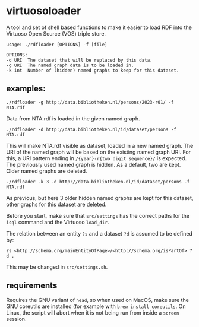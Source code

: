 # virtuosoloader

A tool and set of shell based functions to make it easier to load RDF into the Virtuoso Open Source (VOS) triple store.

	usage: ./rdfloader [OPTIONS] -f [file]

	OPTIONS:
	-d URI  The dataset that will be replaced by this data.
	-g URI  The named graph data is to be loaded in.
	-k int  Number of (hidden) named graphs to keep for this dataset.    
	
## examples:

	./rdfloader -g http://data.bibliotheken.nl/persons/2023-r01/ -f NTA.rdf  
    
Data from NTA.rdf is loaded in the given named graph. 
    
	./rdfloader -d http://data.bibliotheken.nl/id/dataset/persons -f NTA.rdf

This will make NTA.rdf visible as dataset, loaded in a new named graph. 
    The URI of the named graph will be based on the existing named graph URI.
    For this, a URI pattern ending in `/{year}-r{two digit sequence}/` is expected.
    The previously used named graph is hidden. As a default, two are kept. Older
    named graphs are deleted. 

	./rdfloader -k 3 -d http://data.bibliotheken.nl/id/dataset/persons -f NTA.rdf
	   
As previous, but here 3 older hidden named graphs are kept for this dataset, other graphs for this dataset are deleted.


Before you start, make sure that `src/settings` has the correct paths for
the `isql` command and the Virtuoso `load_dir`.    
    
The relation between an entity `?s` and a dataset `?d` is assumed to be defined by:

	?s <http://schema.org/mainEntityOfPage>/<http://schema.org/isPartOf> ?d .
This may be changed in `src/settings.sh`.

## requirements
Requires the GNU variant of `head`, so when used on MacOS, make sure the GNU coreutils are installed (for example with `brew install coreutils`. 
On Linux, the script will abort when it is not being run from inside a `screen` session.